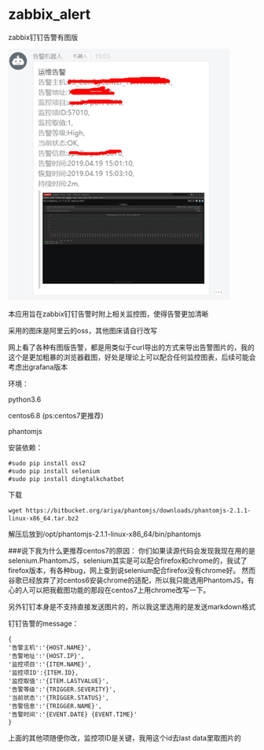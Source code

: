 # zabbix_alert
zabbix钉钉告警有图版

![Aaron Swartz](https://github.com/ChampagneCui/zabbix_alert/blob/master/warning.png)

本应用旨在zabbix钉钉告警时附上相关监控图，使得告警更加清晰

采用的图床是阿里云的oss，其他图床请自行改写

网上看了各种有图版告警，都是用类似于curl导出的方式来导出告警图片的，我的这个是更加粗暴的浏览器截图，好处是理论上可以配合任何监控图表，后续可能会考虑出grafana版本


环境：

python3.6 

centos6.8 (ps:centos7更推荐)

phantomjs

安装依赖：
```
#sudo pip install oss2
#sudo pip install selenium
#sudo pip install dingtalkchatbot
```
下载
```
wget https://bitbucket.org/ariya/phantomjs/downloads/phantomjs-2.1.1-linux-x86_64.tar.bz2
```
解压后放到/opt/phantomjs-2.1.1-linux-x86_64/bin/phantomjs

###说下我为什么更推荐centos7的原因：
你们如果读源代码会发现我现在用的是selenium.PhantomJS，selenium其实是可以配合firefox和chrome的，我试了firefox版本，有各种bug，网上查到说selenium配合firefox没有chrome好。
然而谷歌已经放弃了对centos6安装chrome的适配，所以我只能选用PhantomJS，有心的人可以把我截图功能的那段在centos7上用chrome改写一下。

另外钉钉本身是不支持直接发送图片的，所以我这里选用的是发送markdown格式

钉钉告警的message：
```
{
'告警主机':'{HOST.NAME}',
'告警地址':'{HOST.IP}',
'监控项目':'{ITEM.NAME}',
'监控项ID':{ITEM.ID},
'监控取值':'{ITEM.LASTVALUE}',
'告警等级':'{TRIGGER.SEVERITY}',
'当前状态':'{TRIGGER.STATUS}',
'告警信息':'{TRIGGER.NAME}',
'告警时间':'{EVENT.DATE} {EVENT.TIME}'
}
```
上面的其他项随便你改，监控项ID是关键，我用这个id去last data里取图片的
